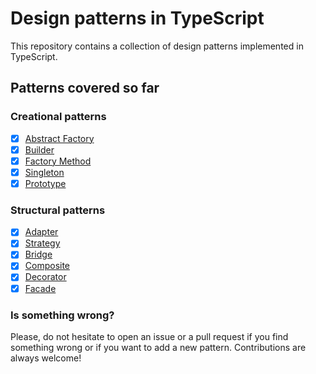 # Design patterns in TypeScript

This repository contains a collection of design patterns implemented in TypeScript.

## Patterns covered so far

### Creational patterns

- [x] [Abstract Factory](https://github.com/douglas-pires/design-patterns-in-typescript/blob/main/src/criational-patterns/abstract-factory)
- [x] [Builder](https://github.com/douglas-pires/design-patterns-in-typescript/blob/main/src/criational-patterns/builder)
- [x] [Factory Method](https://github.com/douglas-pires/design-patterns-in-typescript/blob/main/src/criational-patterns/factory)
- [x] [Singleton](https://github.com/douglas-pires/design-patterns-in-typescript/blob/main/src/criational-patterns/singleton)
- [x] [Prototype](https://github.com/douglas-pires/design-patterns-in-typescript/blob/main/src/criational-patterns/prototype)

### Structural patterns

- [x] [Adapter](https://github.com/douglas-pires/design-patterns-in-typescript/blob/main/src/structural-patterns/adapter)
- [x] [Strategy](https://github.com/douglas-pires/design-patterns-in-typescript/blob/main/src/structural-patterns/strategy)
- [x] [Bridge](https://github.com/douglas-pires/design-patterns-in-typescript/blob/main/src/structural-patterns/bridge)
- [x] [Composite](https://github.com/douglas-pires/design-patterns-in-typescript/blob/main/src/structural-patterns/composite)
- [x] [Decorator](https://github.com/douglas-pires/design-patterns-in-typescript/blob/main/src/structural-patterns/decorator)
- [x] [Facade](https://github.com/douglas-pires/design-patterns-in-typescript/blob/main/src/structural-patterns/facade)

### Is something wrong?

Please, do not hesitate to open an issue or a pull request if you find something wrong or if you want to add a new pattern. Contributions are always welcome!
